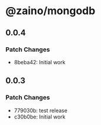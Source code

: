 # @zaino/mongodb

## 0.0.4

### Patch Changes

- 8beba42: Initial work

## 0.0.3

### Patch Changes

- 779030b: test release
- c30b0be: Initial work
